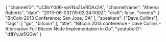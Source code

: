 {
    "channelID": "UCBxY0rl6-vpVNaZLvRDAx2A",
    "channelName": "Athena Roberts",
    "date": "2013-06-03T09:02:24.000Z",
    "draft": false,
    "events": [
        "BitCoin 2013 Conference: San Jose, CA"
    ],
    "speakers": ["Dave Collins"],
    "tags": [
        "go",
        "bitcoin"
    ],
    "title": "Bitcoin 2013 conference - Dave Collins - Alternative Full Bitcoin Node Implementation in Go",
    "youtubeID": "d1IYvJs5GGw"
}
